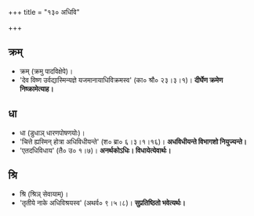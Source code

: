 +++
title = "१३० अधिवि"

+++

## क्रम्
- क्रम् (क्रमु पादविक्षेपे)।
- 'देव विष्ण उर्वद्यास्मिन्यज्ञे यजमानायाधिविक्रमस्व' (का० श्रौ० २३।३।१)। **दीर्घेण क्रमेण निष्क्रामेत्याह।**

## धा
- धा (डुधाञ् धारणपोषणयोः)।  
- 'चित्ते ह्यस्मिन् होत्रा अधिविधीयन्ते' (श० ब्रा० ६।३।१।१६)।  **अधविधीयन्ते विभागशो नियुज्यन्ते।**
- 'एतदधिविधाय' (तै० उ० १।७)। **अनर्थकोऽधिः। विधायेत्येवार्थः।**

## श्रि
- श्रि (श्रिञ् सेवायाम्)।  
- 'तृतीये नाके अधिविश्रयस्व' (अथर्व० ९।५।८)। **सुप्रतिष्ठितो भवेत्यर्थः।**
